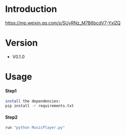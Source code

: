 # Introduction
https://mp.weixin.qq.com/s/SUyRNz_M7B6bcdV7-YxlZQ

# Version
- V0.1.0

# Usage
#### Step1
```sh
install the dependencies:
pip install -r requirements.txt
```
#### Step2
```sh
run "python MusicPlayer.py"
```
